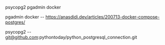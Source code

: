 psycopg2
pgadmin
docker


pgadmin docker -- https://anasdidi.dev/articles/200713-docker-compose-postgres/

psycopg2 -- git@github.com:pythontoday/python_postgresql_connection.git
